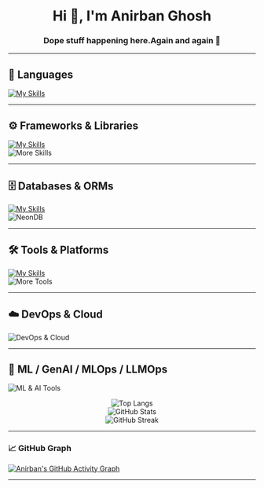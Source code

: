<h1 align="center">Hi 👋, I'm Anirban Ghosh</h1>
<h3 align="center">Dope stuff happening here.Again and again 🚀</h3>

---


## 🧠 Languages  
[![My Skills](https://skillicons.dev/icons?i=ts,js,c,cpp,solidity,java,go,bash,python,prolog)](https://skillicons.dev)

---

## ⚙️ Frameworks & Libraries  
[![My Skills](https://skillicons.dev/icons?i=nestjs,express,fastapi,react,nextjs,tailwind,jest,vitest,threejs,cloudflare,github)](https://skillicons.dev)  
![More Skills](https://go-skill-icons.vercel.app/api/icons?i=langchain,recoil,reactnative,authjs,graphql,trpc,hardhat,pytorch,sklearn,selenium,autogen,llamaindex,transformers)

---

## 🗄️ Databases & ORMs  
[![My Skills](https://skillicons.dev/icons?i=postgres,redis,mongo,prisma,firebase,supabase,cloudinary)](https://skillicons.dev)  
![NeonDB](https://go-skill-icons.vercel.app/api/icons?i=neondb)

---

## 🛠️ Tools & Platforms  
[![My Skills](https://skillicons.dev/icons?i=neovim,vim,androidstudio,vscode,git,kafka,linux,githubactions,postman,bun)](https://skillicons.dev)  
![More Tools](https://go-skill-icons.vercel.app/api/icons?i=expo,newrelic,mlflow,dvc,weightsbiases,airflow,dagster,vertexai,sagemaker,huggingface,autogenai,kubeflow,clearml,langchainplus,databricks,wandb)

---

## ☁️ DevOps & Cloud  
![DevOps & Cloud](https://go-skill-icons.vercel.app/api/icons?i=docker,kubernetes,terraform,aws,gcp,azure,vercel,railway,heroku,nginx,argo,helm,prometheus,grafana,elastic,ansible)

---

## 🤖 ML / GenAI / MLOps / LLMOps  
![ML & AI Tools](https://go-skill-icons.vercel.app/api/icons?i=pytorch,sklearn,tensorflow,keras,autogen,huggingface,transformers,llamaindex,langchain,mlflow,dvc,wandb,clearml,kubeflow,vertexai,sagemaker,openai,cohere,anthropic)





<p align="center">
  <img src="https://github-readme-stats.vercel.app/api/top-langs?username=kekubhai&show_icons=true&locale=en&layout=compact&theme=blue-green&hide_border=false" alt="Top Langs" />
  <br />
  <img src="https://github-readme-stats.vercel.app/api?username=kekubhai&show_icons=true&locale=en&theme=blue-green&hide_border=false" alt="GitHub Stats" />
  <br />
  <img src="https://github-readme-streak-stats.herokuapp.com/?user=kekubhai&theme=blue-green&hide_border=false" alt="GitHub Streak" />
</p>

---


### 📈 GitHub Graph

[![Anirban's GitHub Activity Graph](https://github-readme-activity-graph.vercel.app/graph?username=kekubhai&bg_color=02011e&color=ffffff&line=37ff00&point=ffffff&area=true&hide_border=true)](https://github.com/ashutosh00710/github-readme-activity-graph)

---



